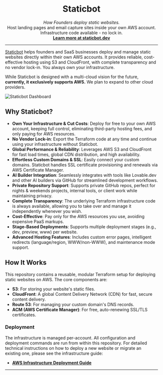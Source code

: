 <h1 align="center">Staticbot</h1>

<p align="center">
  <i>How Founders deploy static websites.</i>
  <br />
  Host landing pages and email capture sites inside your own AWS account.
  <br />
  Infrastructure code available - no lock in.
  <br />
  <a href="https://www.staticbot.dev/"><strong>Learn more at staticbot.dev</strong></a>
</p>

---

[Staticbot](https://www.staticbot.dev/) helps founders and SaaS businesses deploy and manage static websites directly within their own AWS accounts. It provides reliable, cost-effective hosting using S3 and CloudFront, with complete transparency and no vendor lock-in. You always own your infrastructure.

While Staticbot is designed with a multi-cloud vision for the future, **currently, it exclusively supports AWS.** We plan to expand to other cloud providers.

![Staticbot Dashboard](https://www.staticbot.dev/staticbot_dashboard_3.png)

## Why Staticbot?

-   **Own Your Infrastructure & Cut Costs**: Deploy for free to your own AWS account, keeping full control, eliminating third-party hosting fees, and only paying for AWS resources.
-   **No Vendor Lock-in**: Export the Terraform code at any time and continue using your infrastructure without Staticbot.
-   **Global Performance & Reliability**: Leverages AWS S3 and CloudFront for fast load times, global CDN distribution, and high availability.
-   **Effortless Custom Domains & SSL**: Easily connect your custom domains. Staticbot handles SSL certificate provisioning and renewals via AWS Certificate Manager.
-   **AI Builder Integration**: Seamlessly integrates with tools like Lovable.dev and other AI builders via GitHub for streamlined development workflows.
-   **Private Repository Support**: Supports private GitHub repos, perfect for nights & weekends projects, internal tools, or client work while maintaining privacy.
-   **Complete Transparency**: The underlying Terraform infrastructure code is always available, allowing you to take over and manage it independently whenever you wish.
-   **Cost-Effective**: Pay only for the AWS resources you use, avoiding expensive PaaS markups.
-   **Stage-Based Deployments**: Supports multiple deployment stages (e.g., dev, preview, www) per website.
-   **Advanced Hosting Features**: Includes custom error pages, intelligent redirects (language/region, WWW/non-WWW), and maintenance mode support.

## How It Works

This repository contains a reusable, modular Terraform setup for deploying static websites on AWS. The core components are:

-   **S3**: For storing your website's static files.
-   **CloudFront**: A global Content Delivery Network (CDN) for fast, secure content delivery.
-   **Route 53**: For managing your custom domain's DNS records.
-   **ACM (AWS Certificate Manager)**: For free, auto-renewing SSL/TLS certificates.

### Deployment

The infrastructure is managed per-account. All configuration and deployment commands are run from within this repository. For detailed technical instructions on how to deploy a new website or migrate an existing one, please see the infrastructure guide:

-   **[AWS Infrastructure Deployment Guide](./infrastructure/cloud_aws/README.md)**

---
